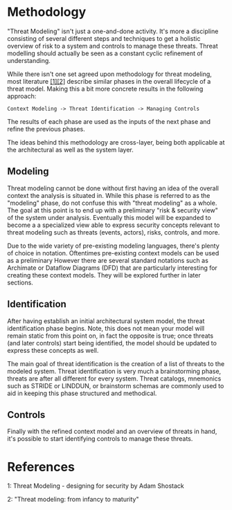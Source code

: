 # Methodology

"Threat Modeling" isn't just a one-and-done activity.
It's more a discipline consisting of several different steps and techniques to get a holistic overview of risk to a system and controls to manage these threats.
Threat modelling should actually be seen as a constant cyclic refinement of understanding.

While there isn't one set agreed upon methodology for threat modeling, most literature [[1]](#references)[[2]](#references) describe similar phases in the overall lifecycle of a threat model.
Making this a bit more concrete results in the following approach:

```
Context Modeling -> Threat Identification -> Managing Controls
```
The results of each phase are used as the inputs of the next phase and refine the previous phases.

The ideas behind this methodology are cross-layer, being both applicable at the architectural as well as the system layer.

## Modeling

Threat modeling cannot be done without first having an idea of the overall context the analysis is situated in.
While this phase is referred to as the "modeling" phase, do not confuse this with "threat modeling" as a whole.
The goal at this point is to end up with a preliminary "risk & security view" of the system under analysis.
Eventually this model will be expanded to become a a specialized view able to express security concepts relevant to threat modeling such as threats (events, actors), risks, controls, and more.

Due to the wide variety of pre-existing modeling languages, there's plenty of choice in notation.
Oftentimes pre-existing context models can be used as a preliminary 
However there are several standard notations such as Archimate or Dataflow Diagrams (DFD) that are particularly interesting for creating these context models.
They will be explored further in later sections.


## Identification

After having establish an initial architectural system model, the threat identification phase begins.
Note, this does not mean your model will remain static from this point on, in fact the opposite is true;
once threats (and later controls) start being identified, the model should be updated to express these concepts as well.

The main goal of threat identification is the creation of a list of threats to the modeled system.
Threat identification is very much a brainstorming phase, threats are after all different for every system.
Threat catalogs, mnemonics such as STRIDE or LINDDUN, or brainstorm schemas are commonly used to aid in keeping this phase structured and methodical.

## Controls

Finally with the refined context model and an overview of threats in hand, it's possible to start identifying controls to manage these threats.

# References

1: Threat Modeling - designing for security by Adam Shostack

2: "Threat modeling: from infancy to maturity"